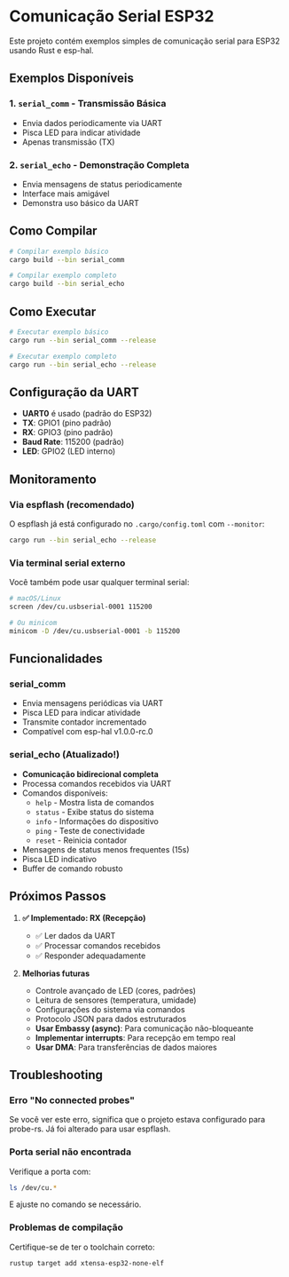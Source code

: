 # Comunicação Serial ESP32

Este projeto contém exemplos simples de comunicação serial para ESP32 usando Rust e esp-hal.

## Exemplos Disponíveis

### 1. `serial_comm` - Transmissão Básica
- Envia dados periodicamente via UART
- Pisca LED para indicar atividade
- Apenas transmissão (TX)

### 2. `serial_echo` - Demonstração Completa
- Envia mensagens de status periodicamente
- Interface mais amigável
- Demonstra uso básico da UART

## Como Compilar

```bash
# Compilar exemplo básico
cargo build --bin serial_comm

# Compilar exemplo completo
cargo build --bin serial_echo
```

## Como Executar

```bash
# Executar exemplo básico
cargo run --bin serial_comm --release

# Executar exemplo completo
cargo run --bin serial_echo --release
```

## Configuração da UART

- **UART0** é usado (padrão do ESP32)
- **TX**: GPIO1 (pino padrão)
- **RX**: GPIO3 (pino padrão)
- **Baud Rate**: 115200 (padrão)
- **LED**: GPIO2 (LED interno)

## Monitoramento

### Via espflash (recomendado)
O espflash já está configurado no `.cargo/config.toml` com `--monitor`:

```bash
cargo run --bin serial_echo --release
```

### Via terminal serial externo
Você também pode usar qualquer terminal serial:

```bash
# macOS/Linux
screen /dev/cu.usbserial-0001 115200

# Ou minicom
minicom -D /dev/cu.usbserial-0001 -b 115200
```

## Funcionalidades

### serial_comm
- Envia mensagens periódicas via UART
- Pisca LED para indicar atividade
- Transmite contador incrementado
- Compatível com esp-hal v1.0.0-rc.0

### serial_echo (Atualizado!)
- **Comunicação bidirecional completa**
- Processa comandos recebidos via UART
- Comandos disponíveis:
  - `help` - Mostra lista de comandos
  - `status` - Exibe status do sistema
  - `info` - Informações do dispositivo
  - `ping` - Teste de conectividade
  - `reset` - Reinicia contador
- Mensagens de status menos frequentes (15s)
- Pisca LED indicativo
- Buffer de comando robusto

## Próximos Passos

1. **✅ Implementado: RX (Recepção)**
   - ✅ Ler dados da UART
   - ✅ Processar comandos recebidos
   - ✅ Responder adequadamente

2. **Melhorias futuras**
   - Controle avançado de LED (cores, padrões)
   - Leitura de sensores (temperatura, umidade)
   - Configurações do sistema via comandos
   - Protocolo JSON para dados estruturados
   - **Usar Embassy (async)**: Para comunicação não-bloqueante
   - **Implementar interrupts**: Para recepção em tempo real
   - **Usar DMA**: Para transferências de dados maiores

## Troubleshooting

### Erro "No connected probes"
Se você ver este erro, significa que o projeto estava configurado para probe-rs. Já foi alterado para usar espflash.

### Porta serial não encontrada
Verifique a porta com:
```bash
ls /dev/cu.*
```

E ajuste no comando se necessário.

### Problemas de compilação
Certifique-se de ter o toolchain correto:
```bash
rustup target add xtensa-esp32-none-elf
```